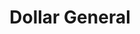 ---
title: "Dollar General"
url: /glen-burnie/dollar-general-baltimore-annapolis-boulevard/
shop: variety store
---